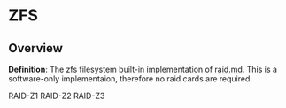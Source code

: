 # ZFS

## Overview

**Definition**: The zfs filesystem built-in implementation of [raid.md](nomad/raid-levels.md). This is a software-only implementaion, therefore no raid cards are required.

RAID-Z1
RAID-Z2
RAID-Z3

